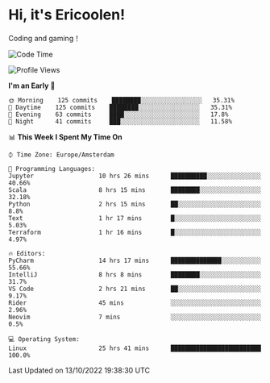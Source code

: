 # Hi, it's Ericoolen!
Coding and gaming！

<!--START_SECTION:waka-->
![Code Time](http://img.shields.io/badge/Code%20Time-446%20hrs%2021%20mins-blue)

![Profile Views](http://img.shields.io/badge/Profile%20Views-2-blue)

**I'm an Early 🐤** 

```text
🌞 Morning    125 commits    ████████░░░░░░░░░░░░░░░░░   35.31% 
🌆 Daytime    125 commits    ████████░░░░░░░░░░░░░░░░░   35.31% 
🌃 Evening    63 commits     ████░░░░░░░░░░░░░░░░░░░░░   17.8% 
🌙 Night      41 commits     ███░░░░░░░░░░░░░░░░░░░░░░   11.58%

```


📊 **This Week I Spent My Time On** 

```text
⌚︎ Time Zone: Europe/Amsterdam

💬 Programming Languages: 
Jupyter                  10 hrs 26 mins      ██████████░░░░░░░░░░░░░░░   40.66% 
Scala                    8 hrs 15 mins       ████████░░░░░░░░░░░░░░░░░   32.18% 
Python                   2 hrs 15 mins       ██░░░░░░░░░░░░░░░░░░░░░░░   8.8% 
Text                     1 hr 17 mins        █░░░░░░░░░░░░░░░░░░░░░░░░   5.03% 
Terraform                1 hr 16 mins        █░░░░░░░░░░░░░░░░░░░░░░░░   4.97%

🔥 Editors: 
PyCharm                  14 hrs 17 mins      ██████████████░░░░░░░░░░░   55.66% 
IntelliJ                 8 hrs 8 mins        ████████░░░░░░░░░░░░░░░░░   31.7% 
VS Code                  2 hrs 21 mins       ██░░░░░░░░░░░░░░░░░░░░░░░   9.17% 
Rider                    45 mins             ░░░░░░░░░░░░░░░░░░░░░░░░░   2.96% 
Neovim                   7 mins              ░░░░░░░░░░░░░░░░░░░░░░░░░   0.5%

💻 Operating System: 
Linux                    25 hrs 41 mins      █████████████████████████   100.0%

```


 Last Updated on 13/10/2022 19:38:30 UTC
<!--END_SECTION:waka-->

